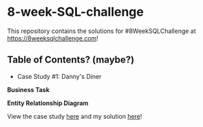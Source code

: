 # 8-week-SQL-challenge
This repository contains the solutions for #8WeekSQLChallenge at https://8weeksqlchallenge.com!

## Table of Contents? (maybe?)
- Case Study #1: Danny's Diner

**Business Task**

**Entity Relationship Diagram**

View the case study [here](https://8weeksqlchallenge.com/case-study-1/) and my solution [here](https://github.com/aolivacce/8-week-SQL-challenge/blob/main/Danny's%20Diner/SQLquery.sql)!
